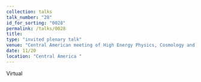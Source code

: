 ```yaml
---
collection: talks
talk_number: "28"
id_for_sorting: "0028"
permalink: /talks/0028
title:  
type: "invited plenary talk"
venue: "Central American meeting of High Energy Physics, Cosmology and High Energy Astrophysics"
date: 11/20
location: "Central America "
---
```


Virtual

